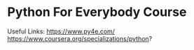 # Python For Everybody Course
Useful Links:
https://www.py4e.com/
https://www.coursera.org/specializations/python?
